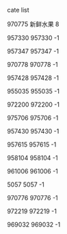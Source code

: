 cate list

970775 新鲜水果 8

957330 957330 -1

957347 957347 -1

970778 970778 -1

957428 957428 -1

955035 955035 -1

972200 972200 -1

975706 975706 -1

957430 957430 -1

957615 957615 -1

958104 958104 -1

961006 961006 -1

5057 5057 -1

970776 970776 -1

972219 972219 -1

969032 969032 -1


